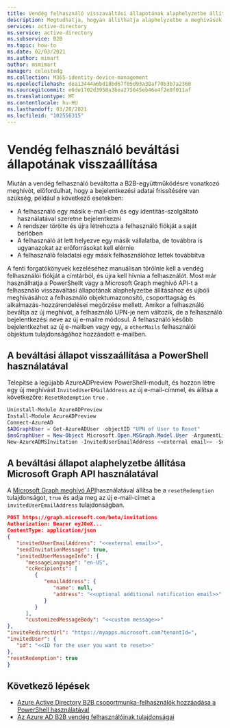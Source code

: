 ```yaml
---
title: Vendég felhasználó visszaváltási állapotának alaphelyzetbe állítása – Azure AD
description: Megtudhatja, hogyan állíthatja alaphelyzetbe a meghívások beváltási állapotát egy Azure Active Directory B2B vendég felhasználói számára az Azure AD külső Identitásokban.
services: active-directory
ms.service: active-directory
ms.subservice: B2B
ms.topic: how-to
ms.date: 02/03/2021
ms.author: mimart
author: msmimart
manager: celestedg
ms.collection: M365-identity-device-management
ms.openlocfilehash: dea13444a6bd18bd67f05d93a38af70b3b7a2368
ms.sourcegitcommit: e6de1702d3958a3bea275645eb46e4f2e0f011af
ms.translationtype: MT
ms.contentlocale: hu-HU
ms.lasthandoff: 03/20/2021
ms.locfileid: "102556315"
---
```

# <a name="reset-redemption-status-for-a-guest-user"></a>Vendég felhasználó beváltási állapotának visszaállítása

Miután a vendég felhasználó beváltotta a B2B-együttműködésre vonatkozó meghívót, előfordulhat, hogy a bejelentkezési adatai frissítésére van szükség, például a következő esetekben:

- A felhasználó egy másik e-mail-cím és egy identitás-szolgáltató használatával szeretne bejelentkezni
- A rendszer törölte és újra létrehozta a felhasználó fiókját a saját bérlőben
- A felhasználó át lett helyezve egy másik vállalatba, de továbbra is ugyanazokat az erőforrásokat kell elérnie
- A felhasználó feladatai egy másik felhasználóhoz lettek továbbítva

A fenti forgatókönyvek kezeléséhez manuálisan törölnie kell a vendég felhasználói fiókját a címtárból, és újra kell hívnia a felhasználót. Most már használhatja a PowerShellt vagy a Microsoft Graph meghívó API-t a felhasználó visszaváltási állapotának alaphelyzetbe állításához és újbóli meghívásához a felhasználó objektumazonosító, csoporttagság és alkalmazás-hozzárendelései megőrzése mellett. Amikor a felhasználó beváltja az új meghívót, a felhasználó UPN-je nem változik, de a felhasználó bejelentkezési neve az új e-mailre módosul. A felhasználó később bejelentkezhet az új e-mailben vagy egy, a `otherMails` felhasználói objektum tulajdonságához hozzáadott e-mailben.

## <a name="use-powershell-to-reset-redemption-status"></a>A beváltási állapot visszaállítása a PowerShell használatával

Telepítse a legújabb AzureADPreview PowerShell-modult, és hozzon létre egy új meghívást `InvitedUserEMailAddress` az új e-mail-címmel, és állítsa a következőre: `ResetRedemption` `true` .

```powershell  
Uninstall-Module AzureADPreview 
Install-Module AzureADPreview 
Connect-AzureAD 
$ADGraphUser = Get-AzureADUser -objectID "UPN of User to Reset"  
$msGraphUser = New-Object Microsoft.Open.MSGraph.Model.User -ArgumentList $ADGraphUser.ObjectId 
New-AzureADMSInvitation -InvitedUserEmailAddress <<external email>> -SendInvitationMessage $True -InviteRedirectUrl "http://myapps.microsoft.com" -InvitedUser $msGraphUser -ResetRedemption $True 
```

## <a name="use-microsoft-graph-api-to-reset-redemption-status"></a>A beváltási állapot alaphelyzetbe állítása Microsoft Graph API használatával

A [Microsoft Graph meghívó API](/graph/api/resources/invitation)használatával állítsa be a `resetRedemption` tulajdonságot, `true` és adja meg az új e-mail-címet a `invitedUserEmailAddress` tulajdonságban.

```json
POST https://graph.microsoft.com/beta/invitations  
Authorization: Bearer eyJ0eX...  
ContentType: application/json  
{  
   "invitedUserEmailAddress": "<<external email>>",  
   "sendInvitationMessage": true,  
   "invitedUserMessageInfo": {  
      "messageLanguage": "en-US",  
      "ccRecipients": [  
         {  
            "emailAddress": {  
               "name": null,  
               "address": "<<optional additional notification email>>"  
            }  
         } 
      ],  
      "customizedMessageBody": "<<custom message>>"  
},  
"inviteRedirectUrl": "https://myapps.microsoft.com?tenantId=",  
"invitedUser": {  
   "id": "<<ID for the user you want to reset>>"  
}, 
"resetRedemption": true 
}
```

## <a name="next-steps"></a>Következő lépések

- [Azure Active Directory B2B csoportmunka-felhasználók hozzáadása a PowerShell használatával](customize-invitation-api.md#powershell)
- [Az Azure AD B2B vendég felhasználóinak tulajdonságai](user-properties.md)
